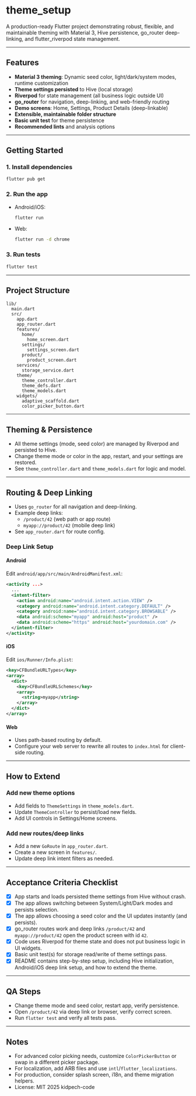 # theme_setup

A production-ready Flutter project demonstrating robust, flexible, and maintainable theming with Material 3, Hive persistence, go_router deep-linking, and flutter_riverpod state management.

---

## Features

- **Material 3 theming**: Dynamic seed color, light/dark/system modes, runtime customization
- **Theme settings persisted** to Hive (local storage)
- **Riverpod** for state management (all business logic outside UI)
- **go_router** for navigation, deep-linking, and web-friendly routing
- **Demo screens**: Home, Settings, Product Details (deep-linkable)
- **Extensible, maintainable folder structure**
- **Basic unit test** for theme persistence
- **Recommended lints** and analysis options

---

## Getting Started

### 1. Install dependencies

```sh
flutter pub get
```

### 2. Run the app

- Android/iOS:
  ```sh
  flutter run
  ```
- Web:
  ```sh
  flutter run -d chrome
  ```

### 3. Run tests

```sh
flutter test
```

---

## Project Structure

```
lib/
  main.dart
  src/
    app.dart
    app_router.dart
    features/
      home/
        home_screen.dart
      settings/
        settings_screen.dart
      product/
        product_screen.dart
    services/
      storage_service.dart
    theme/
      theme_controller.dart
      theme_defs.dart
      theme_models.dart
    widgets/
      adaptive_scaffold.dart
      color_picker_button.dart
```

---

## Theming & Persistence

- All theme settings (mode, seed color) are managed by Riverpod and persisted to Hive.
- Change theme mode or color in the app, restart, and your settings are restored.
- See `theme_controller.dart` and `theme_models.dart` for logic and model.

---

## Routing & Deep Linking

- Uses `go_router` for all navigation and deep-linking.
- Example deep links:
  - `/product/42` (web path or app route)
  - `myapp://product/42` (mobile deep link)
- See `app_router.dart` for route config.

### Deep Link Setup

#### Android

Edit `android/app/src/main/AndroidManifest.xml`:

```xml
<activity ...>
  ...
  <intent-filter>
    <action android:name="android.intent.action.VIEW" />
    <category android:name="android.intent.category.DEFAULT" />
    <category android:name="android.intent.category.BROWSABLE" />
    <data android:scheme="myapp" android:host="product" />
    <data android:scheme="https" android:host="yourdomain.com" />
  </intent-filter>
</activity>
```

#### iOS

Edit `ios/Runner/Info.plist`:

```xml
<key>CFBundleURLTypes</key>
<array>
  <dict>
    <key>CFBundleURLSchemes</key>
    <array>
      <string>myapp</string>
    </array>
  </dict>
</array>
```

#### Web

- Uses path-based routing by default.
- Configure your web server to rewrite all routes to `index.html` for client-side routing.

---

## How to Extend

### Add new theme options

- Add fields to `ThemeSettings` in `theme_models.dart`.
- Update `ThemeController` to persist/load new fields.
- Add UI controls in Settings/Home screens.

### Add new routes/deep links

- Add a new `GoRoute` in `app_router.dart`.
- Create a new screen in `features/`.
- Update deep link intent filters as needed.

---

## Acceptance Criteria Checklist

- [x] App starts and loads persisted theme settings from Hive without crash.
- [x] The app allows switching between System/Light/Dark modes and persists selection.
- [x] The app allows choosing a seed color and the UI updates instantly (and persists).
- [x] go_router routes work and deep links `/product/42` and `myapp://product/42` open the product screen with id `42`.
- [x] Code uses Riverpod for theme state and does not put business logic in UI widgets.
- [x] Basic unit test(s) for storage read/write of theme settings pass.
- [x] README contains step-by-step setup, including Hive initialization, Android/iOS deep link setup, and how to extend the theme.

---

## QA Steps

- Change theme mode and seed color, restart app, verify persistence.
- Open `/product/42` via deep link or browser, verify correct screen.
- Run `flutter test` and verify all tests pass.

---

## Notes

- For advanced color picking needs, customize `ColorPickerButton` or swap in a different picker package.
- For localization, add ARB files and use `intl`/`flutter_localizations`.
- For production, consider splash screen, i18n, and theme migration helpers.
- License: MIT 2025 kidpech-code

